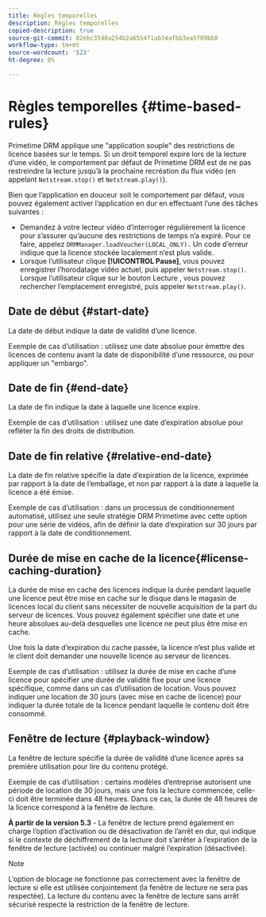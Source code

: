 ```yaml
---
title: Règles temporelles
description: Règles temporelles
copied-description: true
source-git-commit: 02ebc3548a254b2a6554f1ab34afbb3ea5f09bb8
workflow-type: tm+mt
source-wordcount: '523'
ht-degree: 0%

---
```


# Règles temporelles {#time-based-rules}

Primetime DRM applique une &quot;application souple&quot; des restrictions de licence basées sur le temps. Si un droit temporel expire lors de la lecture d’une vidéo, le comportement par défaut de Primetime DRM est de ne pas restreindre la lecture jusqu’à la prochaine recréation du flux vidéo (en appelant `Netstream.stop()` et `Netstream.play()`).

Bien que l’application en douceur soit le comportement par défaut, vous pouvez également activer l’application en dur en effectuant l’une des tâches suivantes :

* Demandez à votre lecteur vidéo d’interroger régulièrement la licence pour s’assurer qu’aucune des restrictions de temps n’a expiré. Pour ce faire, appelez `DRMManager.loadVoucher(LOCAL_ONLY).` Un code d’erreur indique que la licence stockée localement n’est plus valide.
* Lorsque l’utilisateur clique **[!UICONTROL Pause]**, vous pouvez enregistrer l’horodatage vidéo actuel, puis appeler `Netstream.stop()`. Lorsque l’utilisateur clique sur le bouton Lecture , vous pouvez rechercher l’emplacement enregistré, puis appeler `Netstream.play()`.

## Date de début {#start-date}

La date de début indique la date de validité d’une licence.

Exemple de cas d’utilisation : utilisez une date absolue pour émettre des licences de contenu avant la date de disponibilité d’une ressource, ou pour appliquer un &quot;embargo&quot;.

## Date de fin {#end-date}

La date de fin indique la date à laquelle une licence expire.

Exemple de cas d’utilisation : utilisez une date d’expiration absolue pour refléter la fin des droits de distribution.

## Date de fin relative {#relative-end-date}

La date de fin relative spécifie la date d’expiration de la licence, exprimée par rapport à la date de l’emballage, et non par rapport à la date à laquelle la licence a été émise.

Exemple de cas d’utilisation : dans un processus de conditionnement automatisé, utilisez une seule stratégie DRM Primetime avec cette option pour une série de vidéos, afin de définir la date d’expiration sur 30 jours par rapport à la date de conditionnement.

## Durée de mise en cache de la licence{#license-caching-duration}

La durée de mise en cache des licences indique la durée pendant laquelle une licence peut être mise en cache sur le disque dans le magasin de licences local du client sans nécessiter de nouvelle acquisition de la part du serveur de licences. Vous pouvez également spécifier une date et une heure absolues au-delà desquelles une licence ne peut plus être mise en cache.

Une fois la date d’expiration du cache passée, la licence n’est plus valide et le client doit demander une nouvelle licence au serveur de licences.

Exemple de cas d’utilisation : utilisez la durée de mise en cache d’une licence pour spécifier une durée de validité fixe pour une licence spécifique, comme dans un cas d’utilisation de location. Vous pouvez indiquer une location de 30 jours (avec mise en cache de licence) pour indiquer la durée totale de la licence pendant laquelle le contenu doit être consommé.

## Fenêtre de lecture {#playback-window}

La fenêtre de lecture spécifie la durée de validité d’une licence après sa première utilisation pour lire du contenu protégé.

Exemple de cas d’utilisation : certains modèles d’entreprise autorisent une période de location de 30 jours, mais une fois la lecture commencée, celle-ci doit être terminée dans 48 heures. Dans ce cas, la durée de 48 heures de la licence correspond à la fenêtre de lecture.

**À partir de la version 5.3** - La fenêtre de lecture prend également en charge l’option d’activation ou de désactivation de l’arrêt en dur, qui indique si le contexte de déchiffrement de la lecture doit s’arrêter à l’expiration de la fenêtre de lecture (activée) ou continuer malgré l’expiration (désactivée).

>[!NOTE]
>
>L’option de blocage ne fonctionne pas correctement avec la fenêtre de lecture si elle est utilisée conjointement (la fenêtre de lecture ne sera pas respectée). La lecture du contenu avec la fenêtre de lecture sans arrêt sécurisé respecte la restriction de la fenêtre de lecture.

